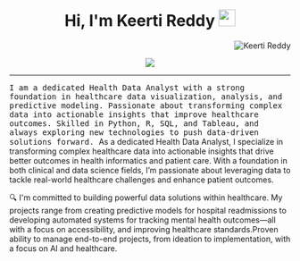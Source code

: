 <h1 align="center">
Hi, I'm Keerti Reddy
  <img src="https://media.giphy.com/media/hvRJCLFzcasrR4ia7z/giphy.gif" width="30"></h1>
 <img src="https://komarev.com/ghpvc/?username=keerti reddy label=Profile%20Views&color=0e75b6&style=flat" align='right' alt="Keerti Reddy" />

<br/>

<p align="center">
 <p align="center">
  <a href="https://github.com/keerti-reddy/readme-typing-svg">
    <img src="https://readme-typing-svg.herokuapp.com?lines=Health+Data+Analyst;Data+Visualization+Expert;Data-Driven+Innovator;Future-Focused+Analyst&center=true&width=600&height=50">
  </a>
</p>

</p>

<hr/>
<samp>
I am a dedicated Health Data Analyst with a strong foundation in healthcare data visualization, analysis, and predictive modeling. Passionate about transforming complex data into actionable insights that improve healthcare outcomes. Skilled in Python, R, SQL, and Tableau, and always exploring new technologies to push data-driven solutions forward.
</samp>
As a dedicated Health Data Analyst, I specialize in transforming complex healthcare data into actionable insights that drive better outcomes in health informatics and patient care. With a foundation in both clinical and data science fields, I’m passionate about leveraging data to tackle real-world healthcare challenges and enhance patient outcomes.

🔍 I'm committed to building powerful data solutions within healthcare. My projects range from creating predictive models for hospital readmissions to developing automated systems for tracking mental health outcomes—all with a focus on accessibility, and improving healthcare standards.Proven ability to manage end-to-end projects, from ideation to implementation, with a focus on AI and healthcare.
</samp>


